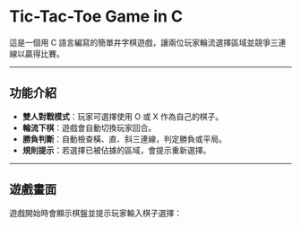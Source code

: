 # Tic-Tac-Toe Game in C  
這是一個用 C 語言編寫的簡單井字棋遊戲，讓兩位玩家輪流選擇區域並競爭三連線以贏得比賽。

---

## 功能介紹  
- **雙人對戰模式**：玩家可選擇使用 O 或 X 作為自己的棋子。  
- **輪流下棋**：遊戲會自動切換玩家回合。  
- **勝負判斷**：自動檢查橫、直、斜三連線，判定勝負或平局。  
- **規則提示**：若選擇已被佔據的區域，會提示重新選擇。

---

## 遊戲畫面
遊戲開始時會顯示棋盤並提示玩家輸入棋子選擇：  
